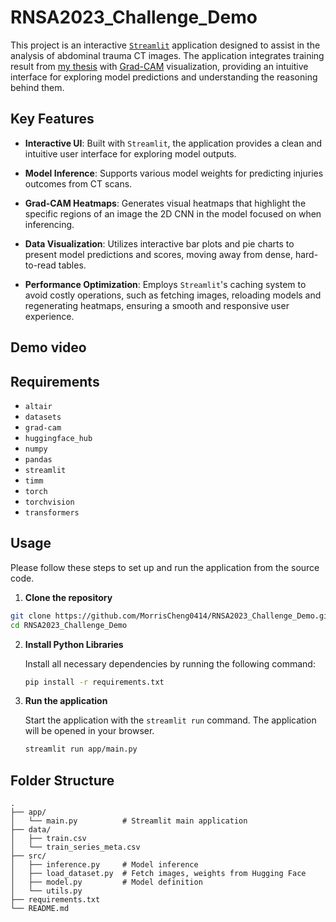 # RNSA2023_Challenge_Demo

This project is an interactive [`Streamlit`](https://streamlit.io/) application designed to assist in the analysis of abdominal trauma CT images. The application integrates training result from [my thesis](https://github.com/MorrisCheng0414/RSNA2023-Challenge-SSL-SCL) with [Grad-CAM](https://github.com/jacobgil/pytorch-grad-cam) visualization, providing an intuitive interface for exploring model predictions and understanding the reasoning behind them.

## Key Features

+ **Interactive UI**: Built with `Streamlit`, the application provides a clean and intuitive user interface for exploring model outputs.

+ **Model Inference**: Supports various model weights for predicting injuries outcomes from CT scans.

+ **Grad-CAM Heatmaps**: Generates visual heatmaps that highlight the specific regions of an image the 2D CNN in the model focused on when inferencing.

+ **Data Visualization**: Utilizes interactive bar plots and pie charts to present model predictions and scores, moving away from dense, hard-to-read tables.

+ **Performance Optimization**: Employs `Streamlit`'s caching system to avoid costly operations, such as fetching images, reloading models and regenerating heatmaps, ensuring a smooth and responsive user experience.

## Demo video



## Requirements
- `altair`
- `datasets`
- `grad-cam`
- `huggingface_hub`
- `numpy`
- `pandas`
- `streamlit`
- `timm`
- `torch`
- `torchvision`
- `transformers`

## Usage
Please follow these steps to set up and run the application from the source code.
1.  **Clone the repository**
  ```bash
  git clone https://github.com/MorrisCheng0414/RNSA2023_Challenge_Demo.git
  cd RNSA2023_Challenge_Demo
  ```

2.  **Install Python Libraries**

    Install all necessary dependencies by running the following command:
    ```bash
    pip install -r requirements.txt
    ```

3.  **Run the application**

    Start the application with the `streamlit run` command. The application will be opened in your browser.
    ```bash
    streamlit run app/main.py
    ```

## Folder Structure

```
.
├── app/
│   └── main.py          # Streamlit main application
├── data/
│   ├── train.csv
│   └── train_series_meta.csv
├── src/
│   ├── inference.py     # Model inference
│   ├── load_dataset.py  # Fetch images, weights from Hugging Face
│   ├── model.py         # Model definition
│   └── utils.py         
├── requirements.txt
└── README.md
```

